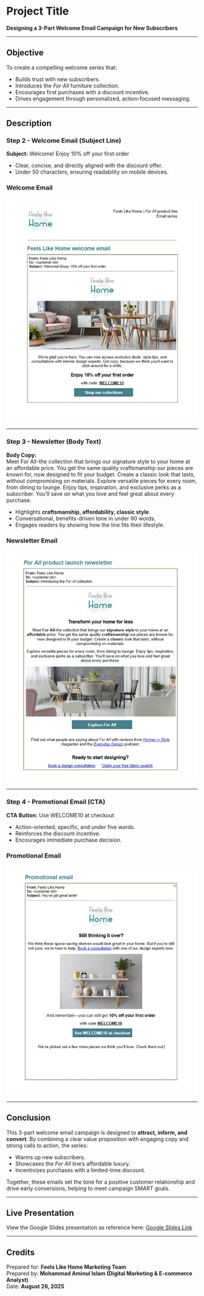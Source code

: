 # Project Title  
**Designing a 3-Part Welcome Email Campaign for New Subscribers**  

---

## Objective  
To create a compelling welcome series that:  
- Builds trust with new subscribers.  
- Introduces the *For All* furniture collection.  
- Encourages first purchases with a discount incentive.  
- Drives engagement through personalized, action-focused messaging.  

---

## Description  

### Step 2 - Welcome Email (Subject Line)  
**Subject:** Welcome! Enjoy 10% off your first order  
- Clear, concise, and directly aligned with the discount offer.  
- Under 50 characters, ensuring readability on mobile devices.  

### Welcome Email  
![Welcome Email](https://github.com/aminbiography/Google-Digital-Marketing---E-commerce-Professional-Certificate/blob/main/bar-graph-chart-image/Complete%20an%20email%20series-01.jpg?raw=true)  

---

### Step 3 - Newsletter (Body Text)  
**Body Copy:**  
Meet For All-the collection that brings our signature style to your home at an affordable price. You get the same quality craftsmanship our pieces are known for, now designed to fit your budget. Create a classic look that lasts, without compromising on materials. Explore versatile pieces for every room, from dining to lounge. Enjoy tips, inspiration, and exclusive perks as a subscriber. You’ll save on what you love and feel great about every purchase.  

- Highlights **craftsmanship, affordability, classic style**.  
- Conversational, benefits-driven tone in under 90 words.  
- Engages readers by showing how the line fits their lifestyle.  

### Newsletter Email  
![Newsletter](https://github.com/aminbiography/Google-Digital-Marketing---E-commerce-Professional-Certificate/blob/main/bar-graph-chart-image/Complete%20an%20email%20series-02.jpg)  

---

### Step 4 - Promotional Email (CTA)  
**CTA Button:** Use WELCOME10 at checkout  
- Action-oriented, specific, and under five words.  
- Reinforces the discount incentive.  
- Encourages immediate purchase decision.  

### Promotional Email  
![Promotional Email](https://github.com/aminbiography/Google-Digital-Marketing---E-commerce-Professional-Certificate/blob/main/bar-graph-chart-image/Complete%20an%20email%20series-03.jpg)  

---

## Conclusion  
This 3-part welcome email campaign is designed to **attract, inform, and convert**. By combining a clear value proposition with engaging copy and strong calls to action, the series:  
- Warms up new subscribers.  
- Showcases the *For All* line’s affordable luxury.  
- Incentivizes purchases with a limited-time discount.  

Together, these emails set the tone for a positive customer relationship and drive early conversions, helping to meet campaign SMART goals.  

---

## Live Presentation  
View the Google Slides presentation as reference here: [Google Slides Link](https://docs.google.com/document/d/16TVQGdGZTcIRHVfdNKOcyI0yQ0nqS3kBC68oEhHqsRA/edit?usp=sharing)  

---

## Credits  
Prepared for: **Feels Like Home Marketing Team**  
Prepared by: **Mohammad Aminul Islam (Digital Marketing & E-commerce Analyst)**  
Date: **August 26, 2025**  
